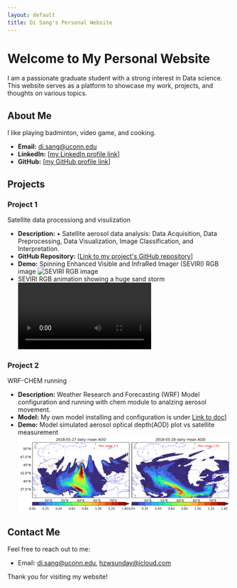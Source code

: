 ```yaml
---
layout: default
title: Di Sang's Personal Website
---
```


# Welcome to My Personal Website

I am a passionate graduate student with a strong interest in Data science. This website serves as a platform to showcase my work, projects, and thoughts on various topics.

## About Me

I like playing badminton, video game, and cooking.

- **Email:** di.sang@uconn.edu
- **LinkedIn:** [[my LinkedIn profile link](www.linkedin.com/in/di-sang)]
- **GitHub:** [[my GitHub profile link](https://github.com/sunday9877)]

## Projects

### Project 1

Satellite data processiong and visulization
- **Description:** •	Satellite aerosol data analysis: Data Acquisition, Data Preprocessing, Data Visualization, Image Classification, and Interpretation.
- **GitHub Repository:** [[Link to my project's GitHub repository](https://github.com/sunday9877/satellite_data)]
- **Demo:** Spinning Enhanced Visible and InfraRed Imager (SEVIRI) RGB image ![SEVIRI RGB image](pic/SEVIRI_20180502041511.png)
- SEVIRI RGB animation showing a huge sand storm ![SEVIRI RGB animation showing a huge sand storm](pic/dust_20180527.mp4)


### Project 2

WRF-CHEM running
- **Description:** Weather Research and Forecasting (WRF) Model configuration and running with chem module to analzing aerosol movement.
- **Model:** My own model installing and configuration is under [Link to doc](https://github.com/sunday9877/satellite_data/tree/main/wrf)]
- **Demo:** Model simulated aerosol optical depth(AOD) plot vs satellite measurement ![Model simulated aerosol optical depth(AOD) plot vs satellite measurement](pic/2728aod.png)


## Contact Me

Feel free to reach out to me:

- Email: di.sang@uconn.edu, hzwsunday@icloud.com

Thank you for visiting my website!

<!-- Add any additional sections or content as needed -->
